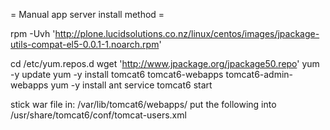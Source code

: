 = Manual app server install method =

rpm -Uvh 'http://plone.lucidsolutions.co.nz/linux/centos/images/jpackage-utils-compat-el5-0.0.1-1.noarch.rpm'

cd /etc/yum.repos.d
wget 'http://www.jpackage.org/jpackage50.repo'
yum -y update
yum -y install tomcat6 tomcat6-webapps tomcat6-admin-webapps
yum -y install ant
service tomcat6 start


stick war file in: /var/lib/tomcat6/webapps/
put the following into /usr/share/tomcat6/conf/tomcat-users.xml
<role rolename="manager"/>
<user username="tomcat" password="L0cked4$" roles="manager"/>




